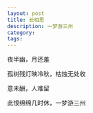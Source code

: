 ```yaml
---
layout: post
title: 长相思
description: 一梦游三州
category:
tags:
---
```


夜半幽，月还羞

孤树残灯映冷秋，枯烛无处收



意未酬，人难留

此恨绵绵几时休，一梦游三州
